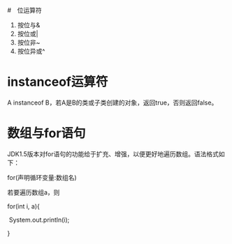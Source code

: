 #　位运算符

1. 按位与&
2. 按位或|
3. 按位非~
4. 按位异或^

# instanceof运算符

A instanceof B，若A是B的类或子类创建的对象，返回true，否则返回false。

# 数组与for语句

JDK1.5版本对for语句的功能给于扩充、增强，以便更好地遍历数组。语法格式如下：

for(声明循环变量:数组名)

若要遍历数组a，则

for(int i, a){

​	System.out.println(i);

}